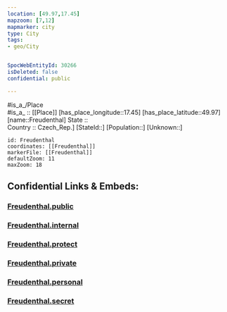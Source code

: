 ```yaml
---
location: [49.97,17.45] 
mapzoom: [7,12] 
mapmarker: city 
type: City
tags:
- geo/City


SpocWebEntityId: 30266
isDeleted: false
confidential: public

---
```

#is_a_/Place  
#is_a_ :: [[Place]] 
[has_place_longitude::17.45] 
[has_place_latitude::49.97] 
[name::Freudenthal] 
State ::  
Country :: Czech_Rep.] 
[StateId::] 
[Population::] 
[Unknown::] 


```leaflet
id: Freudenthal
coordinates: [[Freudenthal]] 
markerFile: [[Freudenthal]] 
defaultZoom: 11 
maxZoom: 18
```


## Confidential Links & Embeds: 

### [Freudenthal.public](/_public/\Earth\Continent\Europe\Europe~Central\Czech_Republic\regions~Czech_Republic\Moravskoslezský\CityFreudenthal.public.md) 

### [Freudenthal.internal](/_internal/\Earth\Continent\Europe\Europe~Central\Czech_Republic\regions~Czech_Republic\Moravskoslezský\CityFreudenthal.internal.md) 

### [Freudenthal.protect](/_protect/\Earth\Continent\Europe\Europe~Central\Czech_Republic\regions~Czech_Republic\Moravskoslezský\CityFreudenthal.protect.md) 

### [Freudenthal.private](/_private/\Earth\Continent\Europe\Europe~Central\Czech_Republic\regions~Czech_Republic\Moravskoslezský\CityFreudenthal.private.md) 

### [Freudenthal.personal](/_personal/\Earth\Continent\Europe\Europe~Central\Czech_Republic\regions~Czech_Republic\Moravskoslezský\CityFreudenthal.personal.md) 

### [Freudenthal.secret](/_secret/\Earth\Continent\Europe\Europe~Central\Czech_Republic\regions~Czech_Republic\Moravskoslezský\CityFreudenthal.secret.md)

